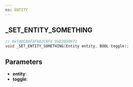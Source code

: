 ```yaml
---
ns: ENTITY
---
```

## _SET_ENTITY_SOMETHING

```c
// 0x740CB4F3F602C9F4 0xD3850671
void _SET_ENTITY_SOMETHING(Entity entity, BOOL toggle);
```

## Parameters
* **entity**:
* **toggle**:
